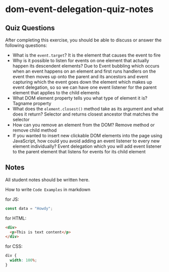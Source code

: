 # dom-event-delegation-quiz-notes

## Quiz Questions

After completing this exercise, you should be able to discuss or answer the following questions:

- What is the `event.target`?
It is the element that causes the event to fire
- Why is it possible to listen for events on one element that actually happen its descendent elements?
Due to Event bubbling which occurs when an event happens on an element and first runs handlers on the event then moves up onto the parent and its ancestors and event capturing which the event goes down the element which makes up event delegation, so so we can have one event listener for the parent element that applies to the child elements
- What DOM element property tells you what type of element it is?
Tagname property
- What does the `element.closest()` method take as its argument and what does it return?
Selector and returns closest ancestor that matches the selector
- How can you remove an element from the DOM?
Remove method or remove child method
- If you wanted to insert new clickable DOM elements into the page using JavaScript, how could you avoid adding an event listener to every new element individually?
Event delegation which you will add event listener to the parent element that listens for events for its child element

## Notes

All student notes should be written here.


How to write `Code Examples` in markdown

for JS:

```javascript
const data = "Howdy";
```

for HTML:

```html
<div>
  <p>This is text content</p>
</div>
```

for CSS:

```css
div {
  width: 100%;
}
```
